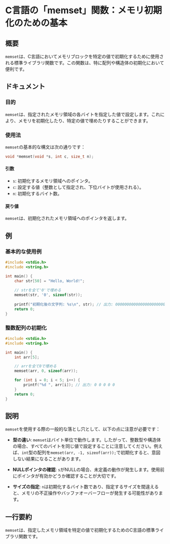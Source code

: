 <!--
Meta Description: # C言語の「memset」関数：メモリ初期化のための基本 ## 概要 `memset`は、C言語においてメモリブロックを特定の値で初期化するために使用される標準ライブラリ関数です。この関数は、特に配列や構造体の初期化において便利です。 ## ドキュメント ### 目的 `memset`は、指定され...
Meta Keywords: memset, int, arr, include, str
-->

# C言語の「memset」関数：メモリ初期化のための基本

## 概要
`memset`は、C言語においてメモリブロックを特定の値で初期化するために使用される標準ライブラリ関数です。この関数は、特に配列や構造体の初期化において便利です。

## ドキュメント

### 目的
`memset`は、指定されたメモリ領域の各バイトを指定した値で設定します。これにより、メモリを初期化したり、特定の値で埋めたりすることができます。

### 使用法
`memset`の基本的な構文は次の通りです：

```c
void *memset(void *s, int c, size_t n);
```

#### 引数
- `s`: 初期化するメモリ領域へのポインタ。
- `c`: 設定する値（整数として指定され、下位バイトが使用される）。
- `n`: 初期化するバイト数。

#### 戻り値
`memset`は、初期化されたメモリ領域へのポインタを返します。

## 例

### 基本的な使用例

```c
#include <stdio.h>
#include <string.h>

int main() {
    char str[50] = "Hello, World!";
    
    // strを全て'0'で埋める
    memset(str, '0', sizeof(str));
    
    printf("初期化後の文字列: %s\n", str); // 出力: 00000000000000000000000000000000000000000000000000
    return 0;
}
```

### 整数配列の初期化

```c
#include <stdio.h>
#include <string.h>

int main() {
    int arr[5];

    // arrを全て0で埋める
    memset(arr, 0, sizeof(arr));

    for (int i = 0; i < 5; i++) {
        printf("%d ", arr[i]); // 出力: 0 0 0 0 0
    }
    return 0;
}
```

## 説明
`memset`を使用する際の一般的な落とし穴として、以下の点に注意が必要です：

- **型の違い**: `memset`はバイト単位で動作します。したがって、整数型や構造体の場合、すべてのバイトを同じ値で設定することに注意してください。例えば、`int`型の配列を`memset(arr, -1, sizeof(arr));`で初期化すると、意図しない結果になることがあります。
  
- **NULLポインタの確認**: `s`がNULLの場合、未定義の動作が発生します。使用前にポインタが有効かどうか確認することが大切です。

- **サイズの指定**: `n`は初期化するバイト数であり、指定するサイズを間違えると、メモリの不正操作やバッファオーバーフローが発生する可能性があります。

## 一行要約
`memset`は、指定したメモリ領域を特定の値で初期化するためのC言語の標準ライブラリ関数です。